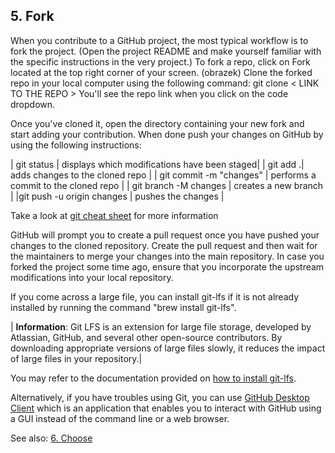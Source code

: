 ## 5. Fork

When you contribute to a GitHub project, the most typical workflow is to fork the project. (Open the project README and make yourself familiar with the specific instructions in the very project.)
To fork a repo, click on Fork located at the top right corner of your screen.
(obrazek)
Clone the forked repo in your local computer using the following command:
git clone < LINK TO THE REPO >
You'll see the repo link when you click on the code dropdown. 

Once you've cloned it, open the directory containing your new fork and start adding your contribution.
When done push your changes on GitHub by using the following instructions:

| git status | displays which modifications have been staged|
| git add .| adds changes to the cloned repo |
| git commit -m "changes" | performs a commit to the cloned repo |
| git branch -M changes | creates a new branch |
|git push -u origin changes | pushes the changes |

Take a look at [git cheat sheet](<https://education.github.com/git-cheat-sheet-education.pdf>) for more information

GitHub will prompt you to create a pull request once you have pushed your changes to the cloned repository. Create the pull request and then wait for the maintainers to merge your changes into the main repository. In case you forked the project some time ago, ensure that you incorporate the upstream modifications into your local repository. 

If you come across a large file, you can install git-lfs if it is not already installed by running the command "brew install git-lfs".

| **Information**: Git LFS is an extension for large file storage, developed by Atlassian, GitHub, and several other open-source contributors. By downloading appropriate versions of large files slowly, it reduces the impact of large files in your repository.|

You may refer to the documentation provided on [how to install git-lfs](<https://docs.github.com/en/repositories/working-with-files/managing-large-files/installing-git-large-file-storage> "How to install git-lfs").

Alternatively, if you have troubles using Git, you can use [GitHub Desktop Client](<https://docs.github.com/en/desktop/installing-and-configuring-github-desktop/overview/getting-started-with-github-desktop>) which is an application that enables you to interact with GitHub using a GUI instead of the command line or a web browser.

See also: [6. Choose](choose.md)
